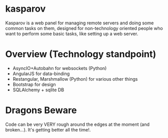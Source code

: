 # kasparov
Kasparov is a web panel for managing remote servers and doing some common tasks on them, 
designed for non-technology oriented people who want to perform some basic tasks, like setting up a web server.


# Overview (Technology standpoint)
- AsyncIO+Autobahn for websockets (Python)
- AngularJS for data-binding
- Restangular, Marshmallow (Python) for various other things
- Bootstrap for design
- SQLAlchemy + sqlite DB

# Dragons Beware

Code can be very VERY rough around the edges at the moment (and broken...).
It's getting better all the time!.

